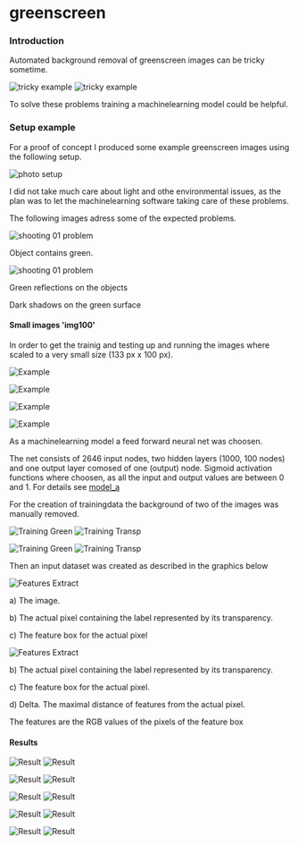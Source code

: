 greenscreen
===========

### Introduction
Automated background removal of greenscreen images can be tricky sometime.

![tricky example](res/images/TrickyExample01.png "Tricky Example")
![tricky example](res/images/TrickyExample02.png "Tricky Example")

To solve these problems training a machinelearning model could be helpful.

### Setup example
For a proof of concept I produced some example greenscreen images using the
following setup.

![photo setup](res/images/PhotoSetup.jpg "Photo Setup")

I did not take much care about light and othe environmental issues, as the plan
was to let the machinelearning software taking care of these problems.

The following images adress some of the expected problems.

![shooting 01 problem](res/images/Shooting01Problem01.jpg "Shooting 01 Problem")

Object contains green.

![shooting 01 problem](res/images/Shooting01Problem02.jpg "Shooting 01 Problem")

Green reflections on the objects

Dark shadows on the green surface




#### Small images 'img100'
In order to get the trainig and testing up and running the images where scaled
to a very small size (133 px x 100 px).

![Example](res/img100/DSCN1770.png "Example")

![Example](res/img100/DSCN1775.png "Example")

![Example](res/img100/DSCN1800.png "Example")

![Example](res/img100/DSCN1837.png "Example")

As a machinelearning model a feed forward neural net was choosen.

The net consists of 2646 input nodes, two hidden layers (1000, 100 nodes)
and one output layer comosed of one (output) node. Sigmoid activation functions where
choosen, as all the input and output values are between 0 and 1. For details see [model_a](doc/model_a.md)

For the creation of trainingdata the background of two of the images was
manually removed.

![Training Green](res/images/Training02Green.png "Training Green")
![Training Transp](res/images/Training02Transp.png "Training Transp")

![Training Green](res/images/Training01Green.png "Training Green")
![Training Transp](res/images/Training01Transp.png "Training Transp")


Then an input dataset was created as described in the graphics below

![Features Extract](res/images/FeaturesExtract.png "Features Extract")

a) The image.

b) The actual pixel containing the label represented by its transparency.

c) The feature box for the actual pixel

![Features Extract](res/images/FeaturesExtract1.png "Features Extract")

b) The actual pixel containing the label represented by its transparency.

c) The feature box for the actual pixel.

d) Delta. The maximal distance of features from the actual pixel.

The features are the RGB values of the pixels of the feature box

#### Results

![Result](res/img100/DSCN1831.png "Result")
![Result](res/images/img100/DSCN1831.png "Result")

![Result](res/img100/DSCN1772.png "Result")
![Result](res/images/img100/DSCN1772.png "Result")

![Result](res/img100/DSCN1778.png "Result")
![Result](res/images/img100/DSCN1778.png "Result")

![Result](res/img100/DSCN1801.png "Result")
![Result](res/images/img100/DSCN1801.png "Result")

![Result](res/img100/DSCN1829.png "Result")
![Result](res/images/img100/DSCN1829.png "Result")





